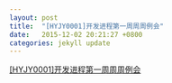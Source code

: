 ```yaml
---
layout: post
title:  "[HYJY0001]开发进程第一周周周例会"
date:   2015-12-02 20:21:27 +0800
categories: jekyll update
---
```


[[HYJY0001]开发进程第一周周周例会]([HYJY0001]开发进程第一周周周例会.pdf)